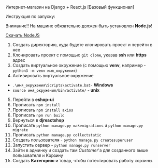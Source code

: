 Интернет-магазин на Django + React.js [Базовый функционал]

Инструкция по запуску:

Внимание!! На машине обязательно должен быть установлен **Node.js**! 

[Скачать NodeJS](https://nodejs.org/en/download/)

1. Создать директорию, куда будете клонировать проект и перейти в нее
2. Клонировать проект с помощью `git clone`, указав **ssh** или **https** адрес
3. Создать виртуальное окружение (с помощью **venv**, например - `python3 -m venv имя_окружения`)
4. Активировать виртуальное окружение
-  `.\имя_окружения\Scripts\activate.bat`- **Windows**
- `source имя_окружения/bin/activate/` - **unix**

5. Перейти в **eshop-ui**
6. Прописать `npm install`
7. Прописать `npm install axios`
8. Прописать `npm run build`
9. Вернуться в **djreactshop**
10. Прописать `python manage.py makemigrations` и `python manage.py migrate`
11. Прописать `python manage.py collectstatic`
12. Создать пользователя - `python manage.py createsuperuser`
13. Запустить сервер - `python manage.py runserver`
14. Зайти в админку и создать там *Customer*'а для созданного выше пользователя и Корзину
15. Создать **Категорию** и товар, чтобы потестировать работу корзины.
